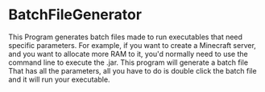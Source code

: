 # BatchFileGenerator

This Program generates batch files made to run executables that need specific parameters.
For example, if you want to create a Minecraft server, and you want to allocate more RAM to it, you'd normally
need to use the command line to execute the .jar. This program will generate a batch file That has all the parameters, all you
have to do is double click the batch file and it will run your executable.
